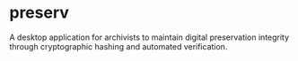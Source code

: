 # preserv
A desktop application for archivists to maintain digital preservation integrity through cryptographic hashing and automated verification.
